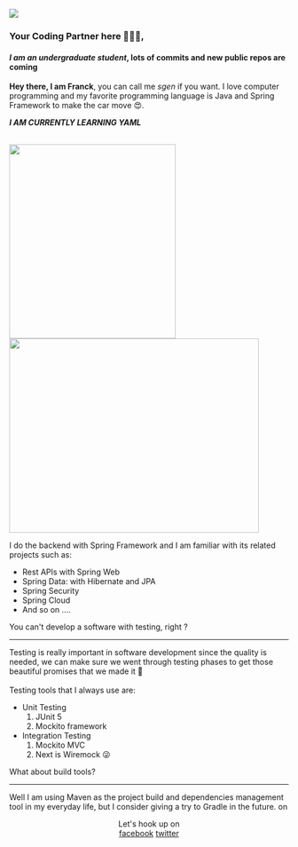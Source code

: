 ![](https://komarev.com/ghpvc/?username=sgenlecroyant&style=flat-square)
### Your Coding Partner here 👊👊👊, 
#### *I am an undergraduate student*, lots of commits and new public repos are coming

**Hey there, I am Franck**, you can call me _sgen_ if you want. I love computer programming and my favorite programming language is Java and Spring Framework to make the car move 😍.

***I AM CURRENTLY LEARNING YAML***
<br><br>
<p> </p>
<span> <img width="300px" height="350px" src="https://upload.wikimedia.org/wikipedia/en/thumb/3/30/Java_programming_language_logo.svg/234px-Java_programming_language_logo.svg.png"/> </span>
<span> <img width="450px" height="350px" src="https://user-images.githubusercontent.com/77142775/147838100-766fbdfb-2281-4396-b7c9-636eabeb1b18.png"/> </span>

I do the backend with Spring Framework and I am familiar with its related projects such as:

<ul>
    <li>Rest APIs with Spring Web</li>
    <li>Spring Data: with Hibernate and JPA</li>
    <li>Spring Security </li>
    <li>Spring Cloud</li>
    <li>And so on ....</li>
</ul>
<div>You can't develop a software with testing, right ?</div>
<hr>
<div>Testing is really important in software development since the quality is needed, we can make sure we went through testing phases to get those beautiful promises that we made it 🤣</div>
<br>
Testing tools that I always use are:

<ul>
    <li>
        Unit Testing
        <ol>
            <li>JUnit 5</li>
            <li>Mockito framework</li>
        </ol>
    </li> 
    <li>
        Integration Testing
         <ol>
            <li>Mockito MVC</li>
            <li>Next is Wiremock 😜</li>
        </ol>
    </li>

</ul>

<di>
    What about build tools?
<hr>
<p> Well I am using Maven as the project build and dependencies management tool in my everyday life, but I consider giving a try to Gradle in the future. on </p>
</div>

<div align="center">
    <div> Let's hook up on</div>
    <a href="https://www.facebook.com/sgenlecroyant"  target="_blank">facebook</a>
    <a href="https://www.twitter.com/sgenlecroyant"  target="_blank">twitter</a>
</di>






